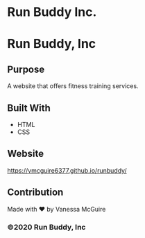 # Run Buddy Inc.

# Run Buddy, Inc

## Purpose
A website that offers fitness training services. 

## Built With
* HTML
* CSS

## Website
https://vmcguire6377.github.io/runbuddy/

## Contribution
Made with ❤️ by Vanessa McGuire

### ©️2020 Run Buddy, Inc 
